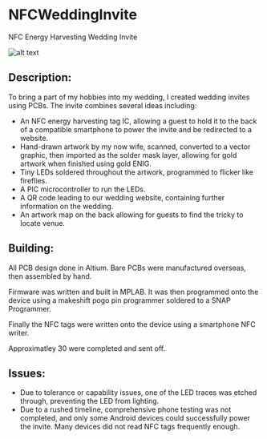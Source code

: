 # NFCWeddingInvite
NFC Energy Harvesting Wedding Invite

![alt text](https://github.com/tylerpleiter/NFCWeddingInvite/xxx.jpg "Completed Invite")

## Description:

To bring a part of my hobbies into my wedding, I created wedding invites using PCBs. The invite combines several ideas including: 
- An NFC energy harvesting tag IC, allowing a guest to hold it to the back of a compatible smartphone to power the invite and be redirected to a website.
- Hand-drawn artwork by my now wife, scanned, converted to a vector graphic, then imported as the solder mask layer, allowing for gold artwork when finished using gold ENIG.
- Tiny LEDs soldered throughout the artwork, programmed to flicker like fireflies.
- A PIC microcontroller to run the LEDs.
- A QR code leading to our wedding website, containing further information on the wedding.
- An artwork map on the back allowing for guests to find the tricky to locate venue.

## Building:
 
All PCB design done in Altium. Bare PCBs were manufactured overseas, then assembled by hand. 

Firmware was written and built in MPLAB. It was then programmed onto the device using a makeshift pogo pin programmer soldered to a SNAP Programmer. 

Finally the NFC tags were written onto the device using a smartphone NFC writer. 

Approximatley 30 were completed and sent off. 

## Issues:

- Due to tolerance or capability issues, one of the LED traces was etched through, preventing the LED from lighting.
- Due to a rushed timeline, comprehensive phone testing was not completed, and only some Android devices could successfully power the invite. Many devices did not read NFC tags frequently enough. 
